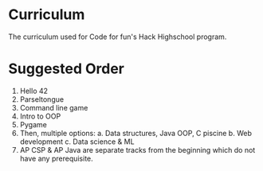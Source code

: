 # Curriculum
The curriculum used for Code for fun's Hack Highschool program.

# Suggested Order

1. Hello 42
2. Parseltongue
3. Command line game 
4. Intro to OOP 
5. Pygame 
6. Then, multiple options:
  a. Data structures, Java OOP, C piscine
  b. Web development
  c. Data science & ML
7. AP CSP & AP Java are separate tracks from the beginning which do not have any prerequisite.
